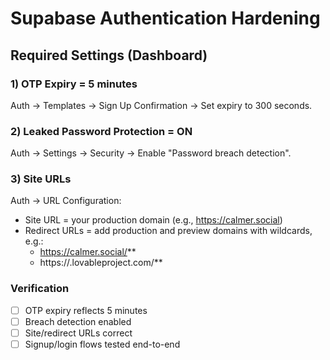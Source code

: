 # Supabase Authentication Hardening

## Required Settings (Dashboard)

### 1) OTP Expiry = 5 minutes
Auth → Templates → Sign Up Confirmation → Set expiry to 300 seconds.

### 2) Leaked Password Protection = ON
Auth → Settings → Security → Enable "Password breach detection".

### 3) Site URLs
Auth → URL Configuration:
- Site URL = your production domain (e.g., https://calmer.social)
- Redirect URLs = add production and preview domains with wildcards, e.g.:
  - https://calmer.social/**
  - https://<your-preview>.lovableproject.com/**

### Verification
- [ ] OTP expiry reflects 5 minutes
- [ ] Breach detection enabled
- [ ] Site/redirect URLs correct
- [ ] Signup/login flows tested end-to-end